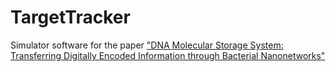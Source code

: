 # TargetTracker

Simulator software for the paper ["DNA Molecular Storage System: Transferring Digitally Encoded Information through Bacterial Nanonetworks"](https://arxiv.org/abs/1801.04774) 
